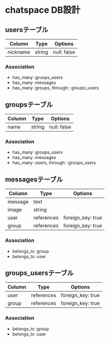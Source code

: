 # chatspace DB設計
## usersテーブル
|Column|Type|Options|
|------|----|-------|
|nickname|string|null: false|
### Association
- has_many :gruops_users
- has_many :messages
- has_many :groups, through: :groups_users
## groupsテーブル
|Column|Type|Options|
|------|----|-------|
|name|string|null: false|
### Association
- has_many :groups_users
- has_many :messages
- has_many :users, through: :groups_users
## messagesテーブル
|Column|Type|Options|
|------|----|-------|
|message|text||
|image|string||
|user|references|foreign_key: true|
|group|references|foreign_key: true|
### Association
- belongs_to :group
- belongs_to :user
## groups_usersテーブル
|Column|Type|Options|
|------|----|-------|
|user|references|foreign_key: true|
|group|references|foreign_key: true|
### Association
- belongs_to :group
- belongs_to :user


